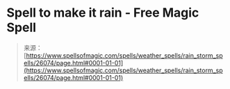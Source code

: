 <!--yml

category: 未分类

date: 2024-06-12 19:13:39

-->

# Spell to make it rain - Free Magic Spell

> 来源：[https://www.spellsofmagic.com/spells/weather_spells/rain_storm_spells/26074/page.html#0001-01-01](https://www.spellsofmagic.com/spells/weather_spells/rain_storm_spells/26074/page.html#0001-01-01)
